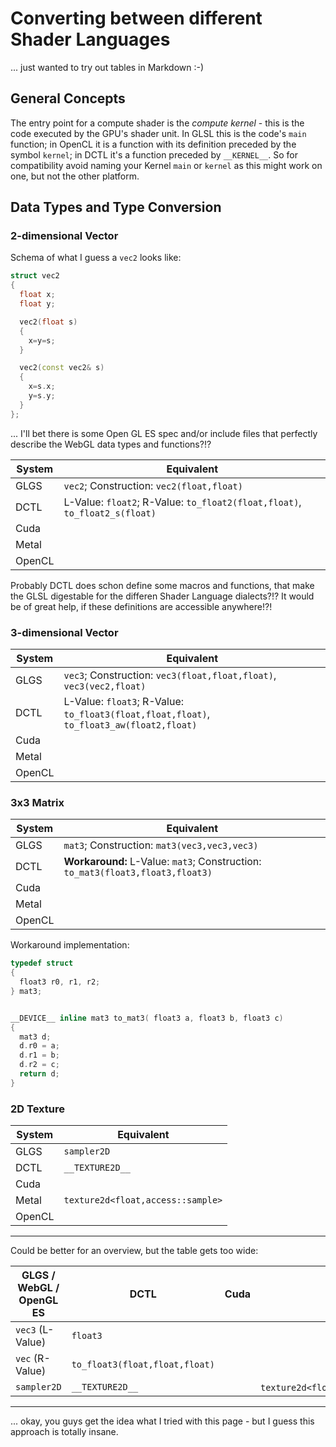 # Converting between different Shader Languages

... just wanted to try out tables in Markdown :-)

## General Concepts

The entry point for a compute shader is the *compute kernel* - this is the code executed by the GPU's shader unit. In GLSL this is the code's `main` function; in OpenCL it is a function with its definition preceded by the symbol `kernel`; in DCTL it's a function preceded by `__KERNEL__`. So for compatibility avoid naming your Kernel `main` or `kernel` as this might work on one, but not the other platform.


## Data Types and Type Conversion

### 2-dimensional Vector

Schema of what I guess a `vec2` looks like:

```C++
struct vec2
{
  float x;
  float y;

  vec2(float s)
  {
    x=y=s;
  }

  vec2(const vec2& s)
  {
    x=s.x;
    y=s.y;
  }
};
```

... I'll bet there is some Open GL ES spec and/or include files that perfectly describe the WebGL data types and functions?!?


| System | Equivalent                                                   |
|--------|--------------------------------------------------------------|
| GLGS   |`vec2`; Construction: `vec2(float,float)`                                                        |
| DCTL   | L-Value: `float2`; R-Value: `to_float2(float,float)`, `to_float2_s(float)` |
| Cuda   |                                                              |
| Metal  |                                                              |
| OpenCL |                                                              |

Probably DCTL does schon define some macros and functions, that make the GLSL digestable for the differen Shader Language dialects?!? It would be of great help, if these definitions are accessible anywhere!?!




### 3-dimensional Vector

| System | Equivalent                                                   |
|--------|--------------------------------------------------------------|
| GLGS   |`vec3`; Construction: `vec3(float,float,float)`, `vec3(vec2,float)`                        |
| DCTL   | L-Value: `float3`; R-Value: `to_float3(float,float,float)`, `to_float3_aw(float2,float)` |
| Cuda   |                                                              |
| Metal  |                                                              |
| OpenCL |                                                              |




### 3x3 Matrix

| System | Equivalent                                                                    |
|--------|-------------------------------------------------------------------------------|
| GLGS   |`mat3`; Construction: `mat3(vec3,vec3,vec3)`                                   |                
| DCTL   | **Workaround:** L-Value: `mat3`; Construction: `to_mat3(float3,float3,float3)`|
| Cuda   |                                                                               |
| Metal  |                                                                               |
| OpenCL |                                                                               |


Workaround implementation:

```c
typedef struct
{
  float3 r0, r1, r2;
} mat3;


__DEVICE__ inline mat3 to_mat3( float3 a, float3 b, float3 c)
{ 
  mat3 d; 
  d.r0 = a; 
  d.r1 = b; 
  d.r2 = c; 
  return d; 
} 
```




### 2D Texture

| System | Equivalent                                                   |
|--------|--------------------------------------------------------------|
| GLGS   |`sampler2D`                                                   |
| DCTL   | `__TEXTURE2D__`                                              |
| Cuda   |                                                              |
| Metal  | `texture2d<float,access::sample>`                            |
| OpenCL |                                                              |






----

Could be better for an overview, but the table gets too wide:

| GLGS / WebGL / OpenGL ES | DCTL     | Cuda | Metal | OpenCL |
|--------------------------|----------|------|-------|--------|
| `vec3` (L-Value)         | `float3` |      |       |        |
| `vec` (R-Value)          | `to_float3(float,float,float)` | | | |
| `sampler2D` | `__TEXTURE2D__` | | `texture2d<float,access::sample>` | |



----

... okay, you guys get the idea what I tried with this page - but I guess this approach is totally insane.